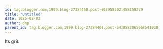 ```yaml
---
id: tag:blogger.com,1999:blog-27384460.post-6029585021458158279
title: "Untitled"
date: 2025-08-02
author: dnp
parent_id: tag:blogger.com,1999:blog-27384460.post-5430582065668541030
---
```


Its gr8.